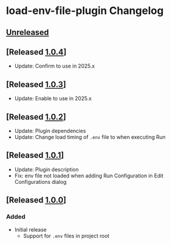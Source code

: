 <!-- Keep a Changelog guide -> https://keepachangelog.com -->

# load-env-file-plugin Changelog

## [Unreleased]

## [Released [1.0.4]]

- Update: Confirm to use in 2025.x

## [Released [1.0.3]]

- Update: Enable to use in 2025.x

## [Released [1.0.2]]

- Update: Plugin dependencies
- Update: Change load timing of `.env` file to when executing Run

## [Released [1.0.1]]

- Update: Plugin description
- Fix: env file not loaded when adding Run Configuration in Edit Configurations dialog

## [Released [1.0.0]]

### Added

- Initial release
  - Support for `.env` files in project root

[Unreleased]: https://github.com/kroyeeg/intellij-env-file-plugin/compare/v1.0.4...HEAD
[1.0.4]: https://github.com/kroyeeg/intellij-env-file-plugin/compare/v1.0.3...v1.0.4
[1.0.3]: https://github.com/kroyeeg/intellij-env-file-plugin/compare/v1.0.2...v1.0.3
[1.0.2]: https://github.com/kroyeeg/intellij-env-file-plugin/compare/v1.0.1...v1.0.2
[1.0.1]: https://github.com/kroyeeg/intellij-env-file-plugin/compare/v1.0.0...v1.0.1
[1.0.0]: https://github.com/kroyeeg/intellij-env-file-plugin/commits/v1.0.0
